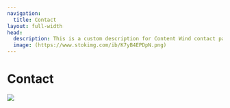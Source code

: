 ```yaml
---
navigation:
  title: Contact
layout: full-width
head:
  description: This is a custom description for Content Wind contact page.
  image: (https://www.stokimg.com/ib/K7yB4EPDpN.png)
---
```


# Contact

<a href = "https://www.linkedin.com/in/let%C3%ADcia-rocumback"><img src="https://live.staticflickr.com/65535/53513965107_f757400c55_h.jpg"/></a>
